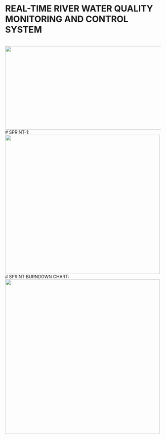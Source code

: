 # REAL-TIME RIVER WATER QUALITY MONITORING AND CONTROL SYSTEM
<br>
<img src='https://i.pinimg.com/originals/2e/71/95/2e7195e0763bb575a0c9eefbc00f5956.gif' width="980" height="270"></img>
<br>
# SPRINT-1:
<br>
<img src='https://miro.medium.com/max/1400/1*U67AIEa0LRk90P5oS3ELIA.gif' width="500" height="450">
<br>
# SPRINT BURNDOWN CHART:
<br>
<img src='https://user-images.githubusercontent.com/113123610/200161416-22e8cd20-6cd6-46c8-b25a-691c1fa8eb92.png' width="500" height="500">
<br>
